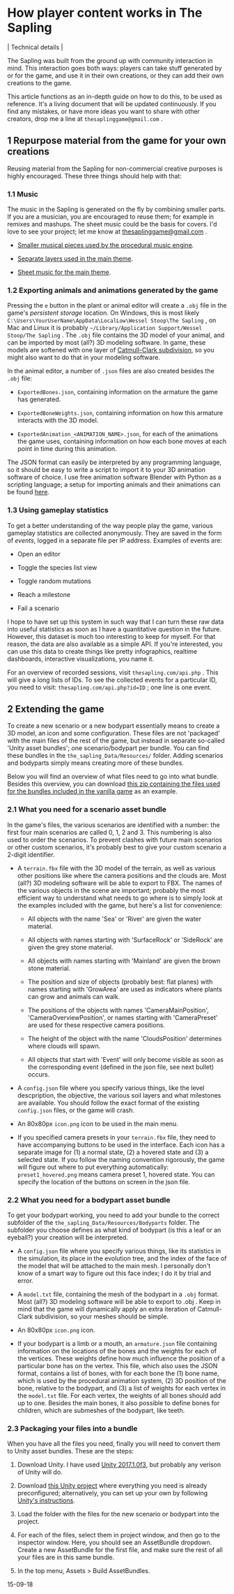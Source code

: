 How player content works in The Sapling
=======================================

| Technical details |

The Sapling was built from the ground up with community interaction in mind. This interaction goes both ways: players can take stuff generated by or for the game, and use it in their own creations, or they can add their own creations to the game. 

This article functions as an in-depth guide on how to do this, to be used as reference. It's a living document that will be updated continuously. If you find any mistakes, or have more ideas you want to share with other creators, drop me a line at `thesaplinggame@gmail.com` .


1 Repurpose material from the game for your own creations
---------------------------------------------------------
Reusing material from the Sapling for non-commercial creative purposes is highly encouraged. These three things should help with that:

### 1.1 Music

The music in the Sapling is generated on the fly by combining smaller parts. If you are a musician, you are encouraged to reuse them; for example in remixes and mashups. The sheet music could be the basis for covers. I'd love to see your project; let me know at thesaplinggame@gmail.com .

* [Smaller musical pieces used by the procedural music engine](/static/procedural_music_pieces.zip).

* [Separate layers used in the main theme](/static/separate_layers_main_theme.zip).

* [Sheet music for the main theme](/static/main_theme_sheet_music.pdf).

### 1.2 Exporting animals and animations generated by the game

Pressing the `e` button in the plant or animal editor will create a `.obj` file in the game's *persistent storage* location. On Windows, this is most likely `C:\Users\YourUserName\AppData\LocalLow\Wessel Stoop\The Sapling` , on Mac and Linux it is probably `~/Library/Application Support/Wessel Stoop/The Sapling` . The `.obj` file contains the 3D model of your animal, and can be imported by most (all?) 3D modeling software. In game, these models are softened with one layer of [Catmull-Clark subdivision](https://en.wikipedia.org/wiki/Catmull%E2%80%93Clark_subdivision_surface), so you might also want to do that in your modeling software.

In the animal editor, a number of `.json` files are also created besides the `.obj` file:

* `ExportedBones.json`, containing information on the armature the game has generated.

* `ExportedBoneWeights.json`, containing information on how this armature interacts with the 3D model.

* `ExportedAnimation_<ANIMATION_NAME>.json`, for each of the animations the game uses, containing information on how each bone moves at each point in time during this animation.

The JSON format can easily be interpreted by any programming language, so it should be easy to write a script to import it to your 3D animation software of choice. I use free animation software Blender with Python as a scripting language; a setup for importing animals and their animations can be found [here](/static/ImportJSON.blend).

### 1.3 Using gameplay statistics

To get a better understanding of the way people play the game, various gameplay statistics are collected anonymously. They are saved in the form of _events_, logged in a separate file per IP address. Examples of events are:

* Open an editor

* Toggle the species list view

* Toggle random mutations

* Reach a milestone

* Fail a scenario

I hope to have set up this system in such way that I can turn these raw data into useful statistics as soon as I have a quantitative question in the future. However, this dataset is much too interesting to keep for myself. For that reason, the data are also available as a simple API. If you're interested, you can use this data to create things like pretty infographics, realtime dashboards, interactive visualizations, you name it.

For an overview of recorded sessions, visit `thesapling.com/api.php` . This will give a long lists of IDs. To see the collected events for a particular ID, you need to visit: `thesapling.com/api.php?id=ID` ; one line is one event.

2 Extending the game
--------------------

To create a new scenario or a new bodypart essentially means to create a 3D model, an icon and some configuration. These files are not 'packaged' with the main files of the rest of the game, but instead in separate so-called 'Unity asset bundles'; one scenario/bodypart per bundle. You can find these bundles in the `the_sapling_Data/Resources/` folder. Adding scenarios and bodyparts simply means creating more of these bundles.

Below you will find an overview of what files need to go into what bundle. Besides this overview, you can download [this zip containing the files used for the bundles included in the vanilla game](/static/resources.zip) as an example.

### 2.1 What you need for a scenario asset bundle

In the game's files, the various scenarios are identified with a number: the first four main scenarios are called 0, 1, 2 and 3. This numbering is also used to order the scenarios. To prevent clashes with future main scenarios or other custom scenarios, it's probably best to give your custom scenario a 2-digit identifier.

* A `terrain.fbx` file with the 3D model of the terrain, as well as various other positions like where the camera positions and the clouds are. Most (all?) 3D modeling software will be able to export to FBX. The names of the various objects in the scene are important; probably the most efficient way to understand what needs to go where is to simply look at the examples included with the game, but here's a list for convenience:
    
    * All objects with the name 'Sea' or 'River' are given the water material.
    
    * All objects with names starting with 'SurfaceRock' or 'SideRock' are given the grey stone material.
    
    * All objects with names starting with 'Mainland' are given the brown stone material.
    
    * The position and size of objects (probably best: flat planes) with names starting with 'GrowArea' are used as indicators where plants can grow and animals can walk.
    
    * The positions of the objects with names 'CameraMainPosition', 'CameraOverviewPosition', or names starting with 'CameraPreset' are used for these respective camera positions.
    
    * The height of the object with the name 'CloudsPosition' determines where clouds will spawn.
    
    * All objects that start with 'Event<INTEGER>' will only become visible as soon as the corresponding event (defined in the json file, see next bullet) occurs.

* A `config.json` file where you specify various things, like the level descpription, the objective, the various soil layers and what milestones are available. You should follow the exact format of the existing `config.json` files, or the game will crash.

* An 80x80px `icon.png` icon to be used in the main menu.

* If you specified camera presets in your `terrain.fbx` file, they need to have accompanying buttons to be used in the interface. Each icon has a separate image for (1) a normal state, (2) a hovered state and (3) a selected state. If you follow the naming convention rigorously, the game will figure out where to put everything automatically: `preset1_hovered.png` means camera preset 1, hovered state. You can specify the location of the buttons on screen in the json file.

### 2.2 What you need for a bodypart asset bundle

To get your bodypart working, you need to add your bundle to the correct subfolder of the `the_sapling_Data/Resources/Bodyparts` folder. The subfolder you choose defines as what kind of bodypart (is this a leaf or an eyeball?) your creation will be interpreted.

* A `config.json` file where you specify various things, like its statistics in the simulation, its place in the evolution tree, and the index of the face of the model that will be attached to the main mesh. I personally don't know of a smart way to figure out this face index; I do it by trial and error.

* A `model.txt` file, containing the mesh of the bodypart in a `.obj` format. Most (all?) 3D modeling software will be able to export to .obj . Keep in mind that the game will dynamically apply an extra iteration of Catmull-Clark subdivision, so your meshes should be simple.

* An 80x80px `icon.png` icon.

* If your bodypart is a limb or a mouth, an `armature.json` file containing information on the locations of the bones and the weights for each of the vertices. These weights define how much influence the position of a particular bone has on the vertex. This file, which also uses the JSON format, contains a list of bones, with for each bone the (1) bone name, which is used by the procedural animation system, (2) 3D position of the bone, relative to the bodypart, and (3) a list of weights for each vertex in the `model.txt` file. For each vertex, the weights of all bones should add up to one. Besides the main bones, it also possible to define bones for children, which are submeshes of the bodypart, like teeth.

### 2.3 Packaging your files into a bundle

When you have all the files you need, finally you will need to convert them to Unity asset bundles. These are the steps:

1. Download Unity. I have used [Unity 2017.1.0f3](https://unity3d.com/get-unity/download/archive), but probably any verison of Unity will do.

2. Download [this Unity project]() where everything you need is already preconfigured; alternatively, you can set up your own by following [Unity's instructions](https://docs.unity3d.com/Manual/AssetBundles-Workflow.html).

3. Load the folder with the files for the new scenario or bodypart into the project.

4. For each of the files, select them in project window, and then go to the inspector window. Here, you should see an AssetBundle dropdown. Create a new AssetBundle for the first file, and make sure the rest of all your files are in this same bundle.

5. In the top menu, Assets > Build AssetBundles.

15-09-18